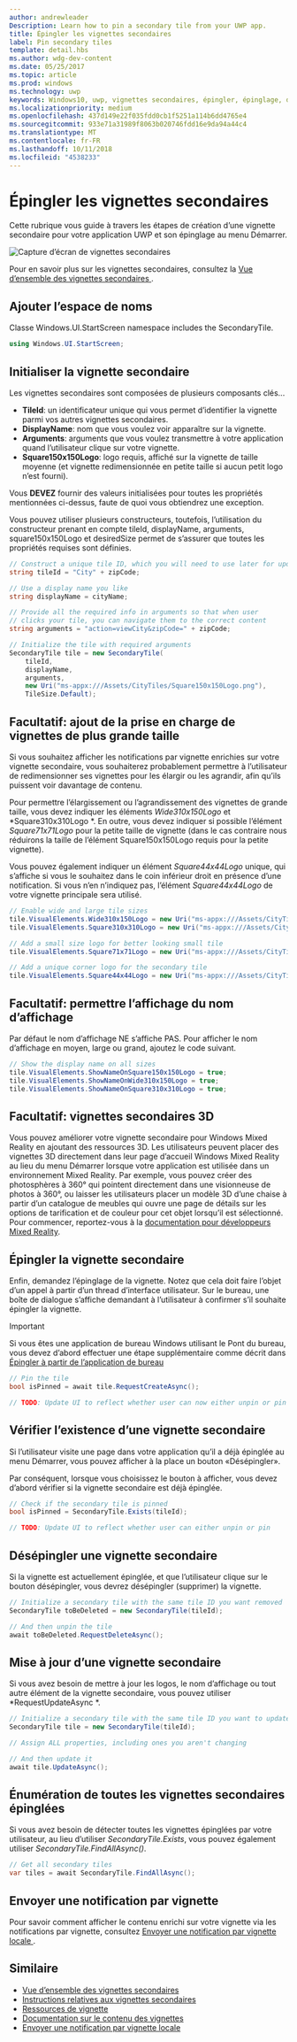 ```yaml
---
author: andrewleader
Description: Learn how to pin a secondary tile from your UWP app.
title: Épingler les vignettes secondaires
label: Pin secondary tiles
template: detail.hbs
ms.author: wdg-dev-content
ms.date: 05/25/2017
ms.topic: article
ms.prod: windows
ms.technology: uwp
keywords: Windows10, uwp, vignettes secondaires, épingler, épinglage, démarrage rapide, exemple de code, exemple, secondarytile
ms.localizationpriority: medium
ms.openlocfilehash: 437d149e22f035fdd0cb1f5251a114b6dd4765e4
ms.sourcegitcommit: 933e71a31989f8063b020746fdd16e9da94a44c4
ms.translationtype: MT
ms.contentlocale: fr-FR
ms.lasthandoff: 10/11/2018
ms.locfileid: "4538233"
---
```

# <a name="pin-secondary-tiles"></a>Épingler les vignettes secondaires


Cette rubrique vous guide à travers les étapes de création d’une vignette secondaire pour votre application UWP et son épinglage au menu Démarrer.

![Capture d’écran de vignettes secondaires](images/secondarytiles.png)

Pour en savoir plus sur les vignettes secondaires, consultez la [Vue d’ensemble des vignettes secondaires ](secondary-tiles.md).


## <a name="add-namespace"></a>Ajouter l’espace de noms

Classe Windows.UI.StartScreen namespace includes the SecondaryTile.

```csharp
using Windows.UI.StartScreen;
```


## <a name="initialize-the-secondary-tile"></a>Initialiser la vignette secondaire

Les vignettes secondaires sont composées de plusieurs composants clés...

* **TileId**: un identificateur unique qui vous permet d’identifier la vignette parmi vos autres vignettes secondaires.
* **DisplayName**: nom que vous voulez voir apparaître sur la vignette.
* **Arguments**: arguments que vous voulez transmettre à votre application quand l’utilisateur clique sur votre vignette.
* **Square150x150Logo**: logo requis, affiché sur la vignette de taille moyenne (et vignette redimensionnée en petite taille si aucun petit logo n’est fourni).

Vous **DEVEZ** fournir des valeurs initialisées pour toutes les propriétés mentionnées ci-dessus, faute de quoi vous obtiendrez une exception.

Vous pouvez utiliser plusieurs constructeurs, toutefois, l’utilisation du constructeur prenant en compte tileId, displayName, arguments, square150x150Logo et desiredSize permet de s’assurer que toutes les propriétés requises sont définies.

```csharp
// Construct a unique tile ID, which you will need to use later for updating the tile
string tileId = "City" + zipCode;

// Use a display name you like
string displayName = cityName;

// Provide all the required info in arguments so that when user
// clicks your tile, you can navigate them to the correct content
string arguments = "action=viewCity&zipCode=" + zipCode;

// Initialize the tile with required arguments
SecondaryTile tile = new SecondaryTile(
    tileId,
    displayName,
    arguments,
    new Uri("ms-appx:///Assets/CityTiles/Square150x150Logo.png"),
    TileSize.Default);
```


## <a name="optional-add-support-for-larger-tile-sizes"></a>Facultatif: ajout de la prise en charge de vignettes de plus grande taille

Si vous souhaitez afficher les notifications par vignette enrichies sur votre vignette secondaire, vous souhaiterez probablement permettre à l’utilisateur de redimensionner ses vignettes pour les élargir ou les agrandir, afin qu’ils puissent voir davantage de contenu.

Pour permettre l’élargissement ou l’agrandissement des vignettes de grande taille, vous devez indiquer les éléments *Wide310x150Logo* et *Square310x310Logo *. En outre, vous devez indiquer si possible l’élément *Square71x71Logo* pour la petite taille de vignette (dans le cas contraire nous réduirons la taille de l’élément Square150x150Logo requis pour la petite vignette).

Vous pouvez également indiquer un élément *Square44x44Logo* unique, qui s’affiche si vous le souhaitez dans le coin inférieur droit en présence d’une notification. Si vous n’en n’indiquez pas, l’élément *Square44x44Logo* de votre vignette principale sera utilisé.

```csharp
// Enable wide and large tile sizes
tile.VisualElements.Wide310x150Logo = new Uri("ms-appx:///Assets/CityTiles/Wide310x150Logo.png");
tile.VisualElements.Square310x310Logo = new Uri("ms-appx:///Assets/CityTiles/Square310x310Logo.png");

// Add a small size logo for better looking small tile
tile.VisualElements.Square71x71Logo = new Uri("ms-appx:///Assets/CityTiles/Square71x71Logo.png");

// Add a unique corner logo for the secondary tile
tile.VisualElements.Square44x44Logo = new Uri("ms-appx:///Assets/CityTiles/Square44x44Logo.png");
```


## <a name="optional-enable-showing-the-display-name"></a>Facultatif: permettre l’affichage du nom d’affichage

Par défaut le nom d’affichage NE s’affiche PAS. Pour afficher le nom d’affichage en moyen, large ou grand, ajoutez le code suivant.

```csharp
// Show the display name on all sizes
tile.VisualElements.ShowNameOnSquare150x150Logo = true;
tile.VisualElements.ShowNameOnWide310x150Logo = true;
tile.VisualElements.ShowNameOnSquare310x310Logo = true;
```


## <a name="optional-3d-secondary-tiles"></a>Facultatif: vignettes secondaires 3D
Vous pouvez améliorer votre vignette secondaire pour Windows Mixed Reality en ajoutant des ressources 3D. Les utilisateurs peuvent placer des vignettes 3D directement dans leur page d’accueil Windows Mixed Reality au lieu du menu Démarrer lorsque votre application est utilisée dans un environnement Mixed Reality. Par exemple, vous pouvez créer des photosphères à 360° qui pointent directement dans une visionneuse de photos à 360°, ou laisser les utilisateurs placer un modèle 3D d’une chaise à partir d’un catalogue de meubles qui ouvre une page de détails sur les options de tarification et de couleur pour cet objet lorsqu’il est sélectionné. Pour commencer, reportez-vous à la [documentation pour développeurs Mixed Reality](https://developer.microsoft.com/windows/mixed-reality/implementing_3d_deep_links_for_your_app_in_the_windows_mixed_reality_home).



## <a name="pin-the-secondary-tile"></a>Épingler la vignette secondaire

Enfin, demandez l’épinglage de la vignette. Notez que cela doit faire l’objet d’un appel à partir d’un thread d’interface utilisateur. Sur le bureau, une boîte de dialogue s’affiche demandant à l’utilisateur à confirmer s’il souhaite épingler la vignette.

> [!IMPORTANT]
> Si vous êtes une application de bureau Windows utilisant le Pont du bureau, vous devez d’abord effectuer une étape supplémentaire comme décrit dans [Épingler à partir de l’application de bureau](secondary-tiles-desktop-pinning.md)

```csharp
// Pin the tile
bool isPinned = await tile.RequestCreateAsync();

// TODO: Update UI to reflect whether user can now either unpin or pin
```


## <a name="check-if-a-secondary-tile-exists"></a>Vérifier l’existence d’une vignette secondaire

Si l’utilisateur visite une page dans votre application qu’il a déjà épinglée au menu Démarrer, vous pouvez afficher à la place un bouton «Désépingler».

Par conséquent, lorsque vous choisissez le bouton à afficher, vous devez d’abord vérifier si la vignette secondaire est déjà épinglée.

```csharp
// Check if the secondary tile is pinned
bool isPinned = SecondaryTile.Exists(tileId);

// TODO: Update UI to reflect whether user can either unpin or pin
```


## <a name="unpinning-a-secondary-tile"></a>Désépingler une vignette secondaire

Si la vignette est actuellement épinglée, et que l’utilisateur clique sur le bouton désépingler, vous devrez désépingler (supprimer) la vignette.

```csharp
// Initialize a secondary tile with the same tile ID you want removed
SecondaryTile toBeDeleted = new SecondaryTile(tileId);

// And then unpin the tile
await toBeDeleted.RequestDeleteAsync();
```


## <a name="updating-a-secondary-tile"></a>Mise à jour d’une vignette secondaire

Si vous avez besoin de mettre à jour les logos, le nom d’affichage ou tout autre élément de la vignette secondaire, vous pouvez utiliser *RequestUpdateAsync *.

```csharp
// Initialize a secondary tile with the same tile ID you want to update
SecondaryTile tile = new SecondaryTile(tileId);

// Assign ALL properties, including ones you aren't changing

// And then update it
await tile.UpdateAsync();
```


## <a name="enumerating-all-pinned-secondary-tiles"></a>Énumération de toutes les vignettes secondaires épinglées

Si vous avez besoin de détecter toutes les vignettes épinglées par votre utilisateur, au lieu d’utiliser *SecondaryTile.Exists*, vous pouvez également utiliser *SecondaryTile.FindAllAsync()*.

```csharp
// Get all secondary tiles
var tiles = await SecondaryTile.FindAllAsync();
```


## <a name="send-a-tile-notification"></a>Envoyer une notification par vignette

Pour savoir comment afficher le contenu enrichi sur votre vignette via les notifications par vignette, consultez [Envoyer une notification par vignette locale ](sending-a-local-tile-notification.md).


## <a name="related"></a>Similaire

* [Vue d’ensemble des vignettes secondaires](secondary-tiles.md)
* [Instructions relatives aux vignettes secondaires](secondary-tiles-guidance.md)
* [Ressources de vignette](app-assets.md)
* [Documentation sur le contenu des vignettes](create-adaptive-tiles.md)
* [Envoyer une notification par vignette locale](sending-a-local-tile-notification.md)
